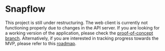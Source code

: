 # Snapflow

This project is still under restructuring. The web client is currently not functioning properly due to changes in the API server.
If you are looking for a working version of the application, please check the [proof-of-concept branch](https://github.com/Pandetthe/Snapflow/tree/proof-of-concept).
Alternatively, if you are interested in tracking progress towards the MVP, please refer to this [roadmap](https://github.com/users/Pandetthe/projects/2).
